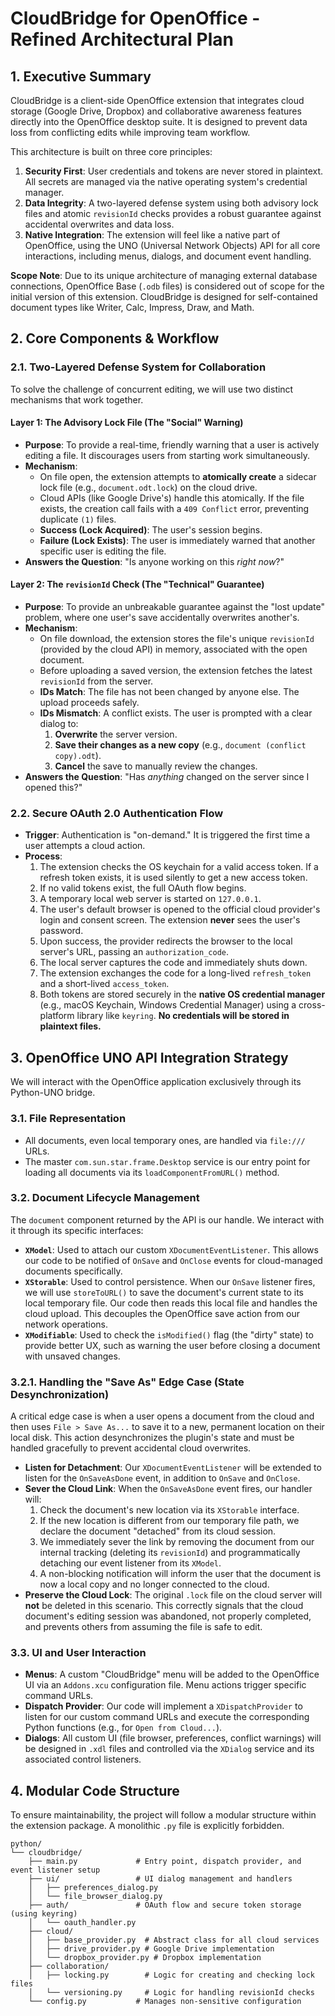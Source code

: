 # CloudBridge for OpenOffice - Refined Architectural Plan

## 1. Executive Summary

CloudBridge is a client-side OpenOffice extension that integrates cloud storage (Google Drive, Dropbox) and collaborative awareness features directly into the OpenOffice desktop suite. It is designed to prevent data loss from conflicting edits while improving team workflow.

This architecture is built on three core principles:
1.  **Security First**: User credentials and tokens are never stored in plaintext. All secrets are managed via the native operating system's credential manager.
2.  **Data Integrity**: A two-layered defense system using both advisory lock files and atomic `revisionId` checks provides a robust guarantee against accidental overwrites and data loss.
3.  **Native Integration**: The extension will feel like a native part of OpenOffice, using the UNO (Universal Network Objects) API for all core interactions, including menus, dialogs, and document event handling.

**Scope Note**: Due to its unique architecture of managing external database connections, OpenOffice Base (`.odb` files) is considered out of scope for the initial version of this extension. CloudBridge is designed for self-contained document types like Writer, Calc, Impress, Draw, and Math.

## 2. Core Components & Workflow

### 2.1. Two-Layered Defense System for Collaboration

To solve the challenge of concurrent editing, we will use two distinct mechanisms that work together.

#### Layer 1: The Advisory Lock File (The "Social" Warning)
- **Purpose**: To provide a real-time, friendly warning that a user is actively editing a file. It discourages users from starting work simultaneously.
- **Mechanism**:
    - On file open, the extension attempts to **atomically create** a sidecar lock file (e.g., `document.odt.lock`) on the cloud drive.
    - Cloud APIs (like Google Drive's) handle this atomically. If the file exists, the creation call fails with a `409 Conflict` error, preventing duplicate `(1)` files.
    - **Success (Lock Acquired)**: The user's session begins.
    - **Failure (Lock Exists)**: The user is immediately warned that another specific user is editing the file.
- **Answers the Question**: "Is anyone working on this *right now*?"

#### Layer 2: The `revisionId` Check (The "Technical" Guarantee)
- **Purpose**: To provide an unbreakable guarantee against the "lost update" problem, where one user's save accidentally overwrites another's.
- **Mechanism**:
    - On file download, the extension stores the file's unique `revisionId` (provided by the cloud API) in memory, associated with the open document.
    - Before uploading a saved version, the extension fetches the latest `revisionId` from the server.
    - **IDs Match**: The file has not been changed by anyone else. The upload proceeds safely.
    - **IDs Mismatch**: A conflict exists. The user is prompted with a clear dialog to:
        1.  **Overwrite** the server version.
        2.  **Save their changes as a new copy** (e.g., `document (conflict copy).odt`).
        3.  **Cancel** the save to manually review the changes.
- **Answers the Question**: "Has *anything* changed on the server since I opened this?"

### 2.2. Secure OAuth 2.0 Authentication Flow

- **Trigger**: Authentication is "on-demand." It is triggered the first time a user attempts a cloud action.
- **Process**:
    1.  The extension checks the OS keychain for a valid access token. If a refresh token exists, it is used silently to get a new access token.
    2.  If no valid tokens exist, the full OAuth flow begins.
    3.  A temporary local web server is started on `127.0.0.1`.
    4.  The user's default browser is opened to the official cloud provider's login and consent screen. The extension **never** sees the user's password.
    5.  Upon success, the provider redirects the browser to the local server's URL, passing an `authorization_code`.
    6.  The local server captures the code and immediately shuts down.
    7.  The extension exchanges the code for a long-lived `refresh_token` and a short-lived `access_token`.
    8.  Both tokens are stored securely in the **native OS credential manager** (e.g., macOS Keychain, Windows Credential Manager) using a cross-platform library like `keyring`. **No credentials will be stored in plaintext files.**

## 3. OpenOffice UNO API Integration Strategy

We will interact with the OpenOffice application exclusively through its Python-UNO bridge.

### 3.1. File Representation
- All documents, even local temporary ones, are handled via `file:///` URLs.
- The master `com.sun.star.frame.Desktop` service is our entry point for loading all documents via its `loadComponentFromURL()` method.

### 3.2. Document Lifecycle Management
The `document` component returned by the API is our handle. We interact with it through its specific interfaces:

- **`XModel`**: Used to attach our custom `XDocumentEventListener`. This allows our code to be notified of `OnSave` and `OnClose` events for cloud-managed documents specifically.
- **`XStorable`**: Used to control persistence. When our `OnSave` listener fires, we will use `storeToURL()` to save the document's current state to its local temporary file. Our code then reads this local file and handles the cloud upload. This decouples the OpenOffice save action from our network operations.
- **`XModifiable`**: Used to check the `isModified()` flag (the "dirty" state) to provide better UX, such as warning the user before closing a document with unsaved changes.

### 3.2.1. Handling the "Save As" Edge Case (State Desynchronization)
A critical edge case is when a user opens a document from the cloud and then uses `File > Save As...` to save it to a new, permanent location on their local disk. This action desynchronizes the plugin's state and must be handled gracefully to prevent accidental cloud overwrites.

- **Listen for Detachment**: Our `XDocumentEventListener` will be extended to listen for the `OnSaveAsDone` event, in addition to `OnSave` and `OnClose`.
- **Sever the Cloud Link**: When the `OnSaveAsDone` event fires, our handler will:
    1.  Check the document's new location via its `XStorable` interface.
    2.  If the new location is different from our temporary file path, we declare the document "detached" from its cloud session.
    3.  We immediately sever the link by removing the document from our internal tracking (deleting its `revisionId`) and programmatically detaching our event listener from its `XModel`.
    4.  A non-blocking notification will inform the user that the document is now a local copy and no longer connected to the cloud.
- **Preserve the Cloud Lock**: The original `.lock` file on the cloud server will **not** be deleted in this scenario. This correctly signals that the cloud document's editing session was abandoned, not properly completed, and prevents others from assuming the file is safe to edit.

### 3.3. UI and User Interaction
- **Menus**: A custom "CloudBridge" menu will be added to the OpenOffice UI via an `Addons.xcu` configuration file. Menu actions trigger specific command URLs.
- **Dispatch Provider**: Our code will implement a `XDispatchProvider` to listen for our custom command URLs and execute the corresponding Python functions (e.g., for `Open from Cloud...`).
- **Dialogs**: All custom UI (file browser, preferences, conflict warnings) will be designed in `.xdl` files and controlled via the `XDialog` service and its associated control listeners.

## 4. Modular Code Structure

To ensure maintainability, the project will follow a modular structure within the extension package. A monolithic `.py` file is explicitly forbidden.

```
python/
└── cloudbridge/
    ├── main.py             # Entry point, dispatch provider, and event listener setup
    ├── ui/                 # UI dialog management and handlers
    │   ├── preferences_dialog.py
    │   └── file_browser_dialog.py
    ├── auth/               # OAuth flow and secure token storage (using keyring)
    │   └── oauth_handler.py
    ├── cloud/
    │   ├── base_provider.py  # Abstract class for all cloud services
    │   ├── drive_provider.py # Google Drive implementation
    │   └── dropbox_provider.py # Dropbox implementation
    ├── collaboration/
    │   ├── locking.py        # Logic for creating and checking lock files
    │   └── versioning.py     # Logic for handling revisionId checks
    └── config.py           # Manages non-sensitive configuration
``` 